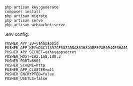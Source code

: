     php artisan key:generate
    composer install
    php artisan migrate
    php artisan serve
    php artisan websocket:serve



.env config:

    PUSHER_APP_ID=yahapappid
    PUSHER_APP_KEY=D4C11397CF5822DDA8516843BFE7AE0944E36A01
    PUSHER_APP_SECRET=yahayappsecret
    PUSHER_HOST=192.168.100.3
    PUSHER_PORT=6001
    PUSHER_SCHEME=http
    PUSHER_APP_CLUSTER=mt1
    PUSHER_ENCRYPTED=false
    PUSHER_USETLS=false